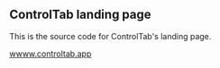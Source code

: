 ## ControlTab landing page
This is the source code for ControlTab's landing page.

[wwww.controltab.app](https://www.controltab.app)

